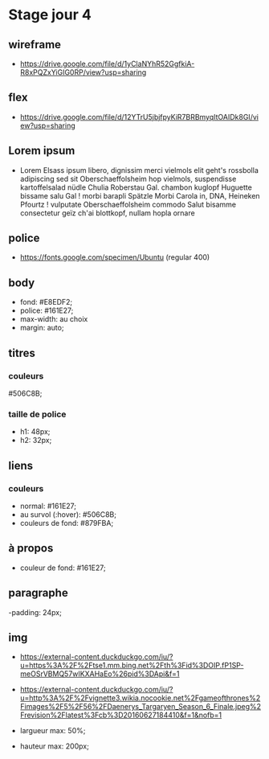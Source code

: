 # Stage jour 4

## wireframe

- https://drive.google.com/file/d/1yClaNYhR52GgfkiA-R8xPQZxYiGIG0RP/view?usp=sharing

## flex

- https://drive.google.com/file/d/12YTrU5jbjfpyKiR7BRBmyqItOAIDk8GI/view?usp=sharing

## Lorem ipsum

- Lorem Elsass ipsum libero, dignissim merci vielmols elit geht's rossbolla adipiscing sed sit Oberschaeffolsheim hop vielmols, suspendisse kartoffelsalad nüdle Chulia Roberstau Gal. chambon kuglopf Huguette bissame salu Gal ! morbi barapli Spätzle Morbi Carola in, DNA, Heineken Pfourtz ! vulputate Oberschaeffolsheim commodo Salut bisamme consectetur geïz ch'ai blottkopf, nullam hopla ornare

## police

- https://fonts.google.com/specimen/Ubuntu (regular 400)

## body

- fond: #E8EDF2;
- police: #161E27;
- max-width: au choix
- margin: auto;

## titres

### couleurs
#506C8B;

### taille de police

- h1: 48px;
- h2: 32px;
        
## liens

### couleurs

- normal: #161E27;
- au survol (:hover): #506C8B;
- couleurs de fond: #879FBA;

## à propos

- couleur de fond: #161E27;

## paragraphe

-padding: 24px;

## img

- https://external-content.duckduckgo.com/iu/?u=https%3A%2F%2Ftse1.mm.bing.net%2Fth%3Fid%3DOIP.fP1SP-meOSrVBMQ57wIKXAHaEo%26pid%3DApi&f=1
- https://external-content.duckduckgo.com/iu/?u=http%3A%2F%2Fvignette3.wikia.nocookie.net%2Fgameofthrones%2Fimages%2F5%2F56%2FDaenerys_Targaryen_Season_6_Finale.jpeg%2Frevision%2Flatest%3Fcb%3D20160627184410&f=1&nofb=1

- largueur max: 50%;
- hauteur max: 200px;

